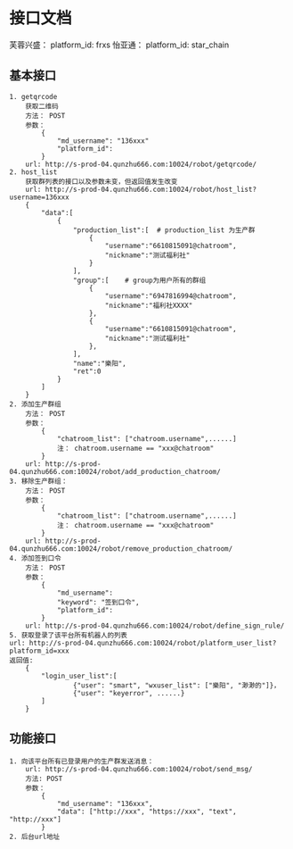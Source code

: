 # 接口文档

芙蓉兴盛： 
    platform_id: frxs
怡亚通：
    platform_id: star_chain
## 基本接口

    1. getqrcode
        获取二维码
        方法： POST
        参数： 
            {
                "md_username": "136xxx"
                "platform_id":
            }
        url: http://s-prod-04.qunzhu666.com:10024/robot/getqrcode/
    2. host_list
        获取群列表的接口以及参数未变，但返回值发生改变
        url: http://s-prod-04.qunzhu666.com:10024/robot/host_list?username=136xxx
        {
            "data":[
                {
                    "production_list":[  # production_list 为生产群
                        {
                            "username":"6610815091@chatroom",
                            "nickname":"测试福利社"
                        }
                    ],
                    "group":[    # group为用户所有的群组
                        {
                            "username":"6947816994@chatroom",
                            "nickname":"福利社XXXX"
                        },
                        {
                            "username":"6610815091@chatroom",
                            "nickname":"测试福利社"
                        },
                    ],
                    "name":"樂阳",
                    "ret":0
                }
            ]
        }
    2. 添加生产群组
        方法： POST
        参数：
            {
                "chatroom_list": ["chatroom.username",......]
                注： chatroom.username == "xxx@chatroom"
            }
        url: http://s-prod-04.qunzhu666.com:10024/robot/add_production_chatroom/
    3. 移除生产群组：
        方法： POST
        参数：
            {
                "chatroom_list": ["chatroom.username",......]
                注： chatroom.username == "xxx@chatroom"
            }
        url: http://s-prod-04.qunzhu666.com:10024/robot/remove_production_chatroom/
    4. 添加签到口令
        方法： POST
        参数：
            {
                "md_username": 
                "keyword": "签到口令",
                "platform_id": 
            }
        url: http://s-prod-04.qunzhu666.com:10024/robot/define_sign_rule/
    5. 获取登录了该平台所有机器人的列表
    url: http://s-prod-04.qunzhu666.com:10024/robot/platform_user_list?platform_id=xxx
    返回值: 
        {
            "login_user_list":[
                    {"user": "smart", "wxuser_list": ["樂阳", "渺渺的"]}，
                    {"user": "keyerror", ......}
            ]
        }

## 功能接口

    1. 向该平台所有已登录用户的生产群发送消息：
        url: http://s-prod-04.qunzhu666.com:10024/robot/send_msg/
        方法: POST
        参数： 
            {
                "md_username": "136xxx",
                "data": ["http://xxx", "https://xxx", "text", "http://xxx"]
            }
    2. 后台url地址
